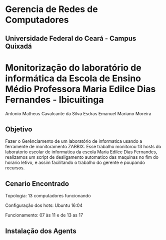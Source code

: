 # Gerencia de Redes de Computadores
## Universidade Federal do Ceará - Campus Quixadá

# Monitorização do laboratório de informática da Escola de Ensino Médio Professora Maria Edilce Dias Fernandes - Ibicuitinga

Antonio Matheus Cavalcante da Silva
Esdras Emanuel Mariano Moreira

## Objetivo
Fazer o Gerênciamento de um laboratório de informatica usando a ferramente de monitoramento ZABBIX. Esse trabalho monitorou 13 hosts do laboratorio escolar de informatica da escola Maria Edilce Dias Fernandes, realizamos um script de desligamento automatico das maquinas no fim do horario letivo, e assim facilitando o trabalho do gerente e poupando recursos.

## Cenario Encontrado 

Topologia:
13 computadores funcionando

Configuração dos hots:
Ubuntu 16:04 

Funcionamento: 07 às 11 e de 13 as 17



## Instalação dos Agents

## 
